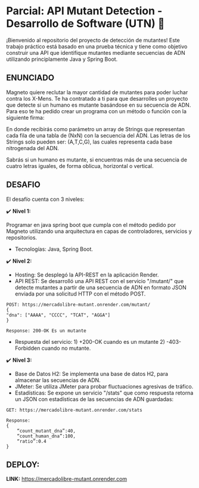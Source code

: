 # Parcial: API Mutant Detection - Desarrollo de Software (UTN) 🧬 

¡Bienvenido al repositorio del proyecto de detección de mutantes! Este trabajo práctico está basado en una prueba técnica y tiene como objetivo construir una API que identifique mutantes mediante secuencias de ADN utilizando principlamente Java y Spring Boot.

## ENUNCIADO

Magneto quiere reclutar la mayor cantidad de mutantes para poder luchar contra los X-Mens. Te ha contratado a ti para que desarrolles un proyecto que detecte si un humano es mutante basándose en su secuencia de ADN. Para eso te ha pedido crear un programa con un método o función con la siguiente firma:

En donde recibirás como parámetro un array de Strings que representan cada fila de una tabla de (NxN) con la secuencia del ADN. Las letras de los Strings solo pueden ser: (A,T,C,G), las cuales representa cada base nitrogenada del ADN.

Sabrás si un humano es mutante, si encuentras más de una secuencia de cuatro letras iguales, de forma oblicua, horizontal o vertical.

## DESAFIO

El desafío cuenta con 3 niveles:

✔️ **Nivel 1:**

Programar en java spring boot que cumpla con el método pedido por Magneto utilizando una arquitectura en capas de controladores, servicios y repositorios.

- Tecnologías: Java, Spring Boot.

✔️ **Nivel 2:**

- Hosting: Se desplegó la API-REST en la aplicación Render. 
- API REST: Se desarrolló una API REST con el servicio "/mutant/" que detecte mutantes a partir de una secuencia de ADN en formato JSON enviada por una solicitud HTTP con el método POST.

```
POST: https://mercadolibre-mutant.onrender.com/mutant/
{
"dna": ["AAAA", "CCCC", "TCAT", "AGGA"]
}

Response: 200-OK Es un mutante
```
- Respuesta del servicio:
      1) +200-OK cuando es un mutante
      2) -403-Forbidden cuando no mutante.

✔️ **Nivel 3:**

- Base de Datos H2: Se implementa una base de datos H2, para almacenar las secuencias de ADN.
- JMeter: Se utiliza JMeter para probar fluctuaciones agresivas de tráfico.
- Estadísticas: Se expone un servicio "/stats" que como respuesta retorna un JSON con estadísticas de las secuencias de ADN guardadas:

```
GET: https://mercadolibre-mutant.onrender.com/stats

Response:
{
    “count_mutant_dna”:40, 
    “count_human_dna”:100, 
    “ratio”:0.4
}
```

##

## DEPLOY:

**LINK:**  https://mercadolibre-mutant.onrender.com


